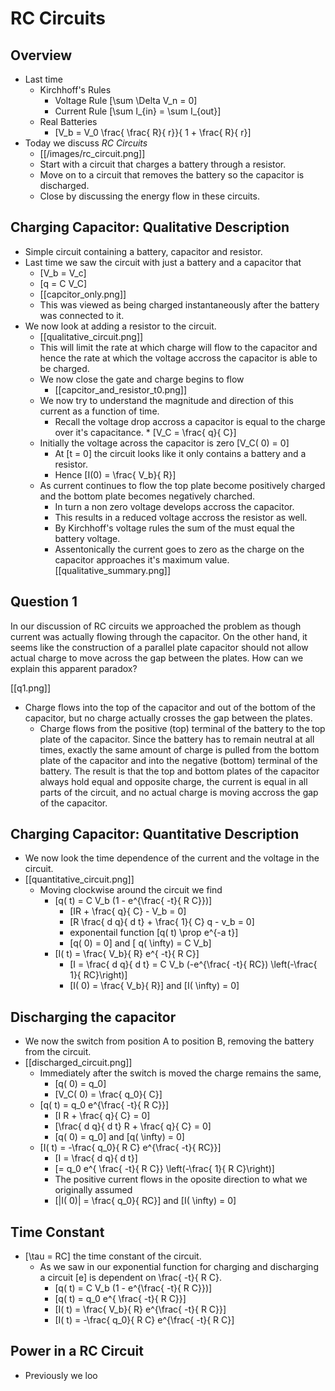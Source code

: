 # RC Circuits

## Overview
* Last time
  * Kirchhoff's Rules
      * Voltage Rule \[\sum \Delta V_n = 0\]
      * Current Rule \[\sum I_{in} = \sum I_{out}\]
  * Real Batteries
      * \[V_b = V_0 \frac{ \frac{ R}{ r}}{ 1 + \frac{ R}{ r}\]
* Today we discuss _RC Circuits_
    * [[/images/rc_circuit.png]] 
    * Start with a circuit that charges a battery through a resistor.
    * Move on to a circuit that removes the battery so the capacitor is
      discharged.
    * Close by discussing the energy flow in these circuits.

## Charging Capacitor: Qualitative Description
* Simple circuit containing a battery, capacitor and resistor.
* Last time we saw the circuit with just a battery and a capacitor that
  * \[V_b = V_c\]
  * \[q = C V_C\]
  * [[capcitor_only.png]]
  * This was viewed as being charged instantaneously after the battery was connected to it.
* We now look at adding a resistor to the circuit.
  * [[qualitative_circuit.png]]
  * This will limit the rate at which charge will flow to the capacitor and hence the 
    rate at which the voltage accross the capacitor is able to be charged.
  * We now close the gate and charge begins to flow
      * [[capcitor_and_resistor_t0.png]]
  * We now try to understand the magnitude and direction of this current 
    as a function of time.
      * Recall the voltage drop accross a capacitor is equal to the 
        charge over it's capacitance.
            * \[V_C = \frac{ q}{ C}\]
  * Initially the voltage across the capacitor is zero \[V_C( 0) = 0\]
      * At \[t = 0\] the circuit looks like it only contains a battery and a resistor.
      * Hence \[I(0) = \frac{ V_b}{ R}\]
  * As current continues to flow the top plate become positively charged and the bottom
    plate becomes negatively charched.
      * In turn a non zero voltage develops accross the capacitor.
      * This results in a reduced voltage accross the resistor as well.
      * By Kirchhoff's voltage rules the sum of the must equal the battery voltage.
      * Assentonically the current goes to zero as the charge on the capacitor approaches
        it's maximum value.
[[qualitative_summary.png]]

## Question 1
In our discussion of RC circuits we approached the problem as though current was 
actually flowing through the capacitor. On the other hand, it seems like the 
construction of a parallel plate capacitor should not allow actual charge to 
move across the gap between the plates. How can we explain this apparent paradox?

[[q1.png]]

* Charge flows into the top of the capacitor and out of the bottom of the capacitor, 
  but no charge actually crosses the gap between the plates.
  * Charge flows from the positive (top) terminal of the battery to the top plate of 
    the capacitor. Since the battery has to remain neutral at all times, exactly the 
    same amount of charge is pulled from the bottom plate of the capacitor and into the 
    negative (bottom) terminal of the battery. The result is that the top and bottom 
    plates of the capacitor always hold equal and opposite charge, the current is equal 
    in all parts of the circuit, and no actual charge is moving accross the gap of the 
    capacitor.

## Charging Capacitor: Quantitative Description
* We now look the time dependence of the current and the voltage in the circuit.
* [[quantitative_circuit.png]]
  * Moving clockwise around the circuit we find 
      * \[q( t) = C V_b (1 - e^{\frac{ -t}{ R C}})\]
          * \[IR + \frac{ q}{ C} - V_b = 0\]
          * \[R \frac{ d q}{ d t} + \frac{ 1}{ C} q - v_b = 0\]
          * exponentail function \[q( t) \prop e^{-a t}\]
          * \[q( 0) = 0\] and \[ q( \infty) = C V_b\]
      * \[I( t) = \frac{ V_b}{ R} e^{ -t}{ R C}\]
          * \[I = \frac{ d q}{ d t} = C V_b (-e^{\frac{ -t}{ RC}) \left(-\frac{ 1}{ RC}\right)\]
          * \[I( 0) = \frac{ V_b}{ R}\] and \[I( \infty) = 0\]

## Discharging the capacitor
* We now the switch from position A to position B, removing the battery from the circuit.
* [[discharged_circuit.png]]
  * Immediately after the switch is moved the charge remains the same, 
      * \[q( 0) = q_0\]
      * \[V_C( 0) = \frac{ q_0}{ C}\]
  * \[q( t) = q_0 e^{\frac{ -t}{ R C}}\]
      * \[I R + \frac{ q}{ C} = 0\]
      * \[\frac{ d q}{ d t} R + \frac{ q}{ C} = 0\]
      * \[q( 0) = q_0\] and \[q( \infty) = 0\]
  * \[I( t) = -\frac{ q_0}{ R C} e^{\frac{ -t}{ RC}}\]
      * \[I = \frac{ d q}{ d t}\]
      * \[= q_0 e^{ \frac{ -t}{ R C}} \left(-\frac{ 1}{ R C}\right)\]
      * The positive current flows in the oposite direction to what we originally assumed
      * \[|I( 0)| = \frac{ q_0}{ RC}\] and \[I( \infty) = 0\]

## Time Constant
* \[\tau = RC\] the time constant of the circuit.
  * As we saw in our exponential function for charging and discharging a circuit \[e\] is dependent on \frac{ -t}{ R C}.
      * \[q( t) = C V_b (1 - e^{\frac{ -t}{ R C}})\]
      * \[q( t) = q_0 e^{ \frac{ -t}{ R C}}\]
      * \[I( t) = \frac{ V_b}{ R} e^{\frac{ -t}{ R C}}\]
      * \[I( t) = -\frac{ q_0}{ R C} e^{\frac{ -t}{ R C}\]

## Power in a RC Circuit
* Previously we loo